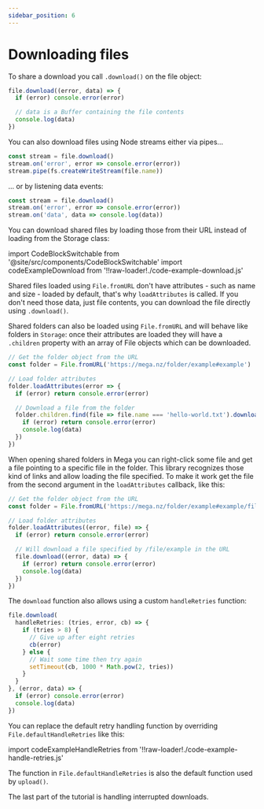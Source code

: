 ```yaml
---
sidebar_position: 6
---
```


# Downloading files

To share a download you call `.download()` on the file object:

```js
file.download((error, data) => {
  if (error) console.error(error)

  // data is a Buffer containing the file contents
  console.log(data)
})
```

You can also download files using Node streams either via pipes...

```js
const stream = file.download()
stream.on('error', error => console.error(error))
stream.pipe(fs.createWriteStream(file.name))
```

... or by listening data events:

```js
const stream = file.download()
stream.on('error', error => console.error(error))
stream.on('data', data => console.log(data))
```

You can download shared files by loading those from their URL instead of loading from the Storage class:

import CodeBlockSwitchable from '@site/src/components/CodeBlockSwitchable'
import codeExampleDownload from '!!raw-loader!./code-example-download.js'

<CodeBlockSwitchable language="js" code={codeExampleDownload} version={1}  />

Shared files loaded using `File.fromURL` don't have attributes - such as name and size - loaded by default, that's why `loadAttributes` is called. If you don't need those data, just file contents, you can download the file directly using `.download()`.

Shared folders can also be loaded using `File.fromURL` and will behave like folders in `Storage`: once their attributes are loaded they will have a `.children` property with an array of File objects which can be downloaded.

```js
// Get the folder object from the URL
const folder = File.fromURL('https://mega.nz/folder/example#example')

// Load folder attributes
folder.loadAttributes(error => {
  if (error) return console.error(error)

  // Download a file from the folder
  folder.children.find(file => file.name === 'hello-world.txt').download((error, data) => {
    if (error) return console.error(error)
    console.log(data)
  })
})
```

When opening shared folders in Mega you can right-click some file and get a file pointing to a specific file in the folder. This library recognizes those kind of links and allow loading the file specified. To make it work get the file from the second argument in the `loadAttributes` callback, like this:

```js
// Get the folder object from the URL
const folder = File.fromURL('https://mega.nz/folder/example#example/file/example')

// Load folder attributes
folder.loadAttributes((error, file) => {
  if (error) return console.error(error)

  // Will download a file specified by /file/example in the URL
  file.download((error, data) => {
    if (error) return console.error(error)
    console.log(data)
  })
})
```

The `download` function also allows using a custom `handleRetries` function:

```js
file.download(
  handleRetries: (tries, error, cb) => {
    if (tries > 8) {
      // Give up after eight retries
      cb(error)
    } else {
      // Wait some time then try again
      setTimeout(cb, 1000 * Math.pow(2, tries))
    }
  }
}, (error, data) => {
  if (error) console.error(error)
  console.log(data)
})
```

You can replace the default retry handling function by overriding `File.defaultHandleRetries` like this:

import codeExampleHandleRetries from '!!raw-loader!./code-example-handle-retries.js'

<CodeBlockSwitchable language="js" code={codeExampleHandleRetries} version={1}  />

The function in `File.defaultHandleRetries` is also the default function used by `upload()`.

The last part of the tutorial is handling interrupted downloads.
